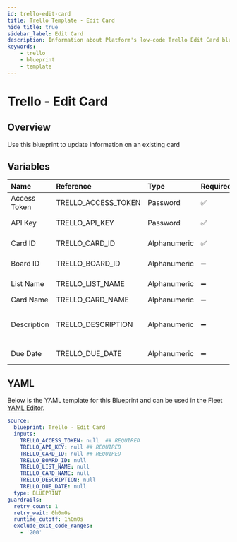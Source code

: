 ```yaml
---
id: trello-edit-card
title: Trello Template - Edit Card
hide_title: true
sidebar_label: Edit Card
description: Information about Platform's low-code Trello Edit Card blueprint. Updates an existing card 
keywords:
    - trello
    - blueprint
    - template
---
```


# Trello - Edit Card

## Overview
Use this blueprint to update information on an existing card

## Variables

| Name | Reference | Type | Required | Default | Options | Description |
|:-----|:----------|:-----|:---------|:--------|:--------|:------------|
| Access Token | TRELLO_ACCESS_TOKEN  | Password |:white_check_mark: | - | - | https://trello.com/power-ups/admin |
| API Key | TRELLO_API_KEY  | Password |:white_check_mark: | - | - | https://trello.com/power-ups/admin |
| Card ID | TRELLO_CARD_ID  | Alphanumeric |:white_check_mark: | - | - | The ID of the card you wish to edit |
| Board ID | TRELLO_BOARD_ID  | Alphanumeric |:heavy_minus_sign: | - | - | The ID of the board you wish to move the card to |
| List Name | TRELLO_LIST_NAME  | Alphanumeric |:heavy_minus_sign: | - | - | The ID of the list you wish to move the card to |
| Card Name | TRELLO_CARD_NAME  | Alphanumeric |:heavy_minus_sign: | - | - | The main title of the card |
| Description | TRELLO_DESCRIPTION  | Alphanumeric |:heavy_minus_sign: | - | - | This text will be displayed in the description section of the card |
| Due Date | TRELLO_DUE_DATE  | Alphanumeric |:heavy_minus_sign: | - | - | The due date you wish to assign to the card |


## YAML
Below is the YAML template for this Blueprint and can be used in the Fleet [YAML Editor](../../reference/fleets/yaml-editor.md).
```yaml
source:
  blueprint: Trello - Edit Card
  inputs:
    TRELLO_ACCESS_TOKEN: null  ## REQUIRED
    TRELLO_API_KEY: null ## REQUIRED
    TRELLO_CARD_ID: null ## REQUIRED
    TRELLO_BOARD_ID: null
    TRELLO_LIST_NAME: null
    TRELLO_CARD_NAME: null
    TRELLO_DESCRIPTION: null
    TRELLO_DUE_DATE: null
  type: BLUEPRINT
guardrails:
  retry_count: 1
  retry_wait: 0h0m0s
  runtime_cutoff: 1h0m0s
  exclude_exit_code_ranges:
    - '200'

```
